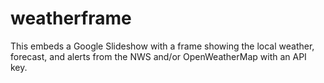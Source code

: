 # weatherframe
This embeds a Google Slideshow with a frame showing the local weather, forecast, and alerts from the NWS and/or OpenWeatherMap with an API key.
